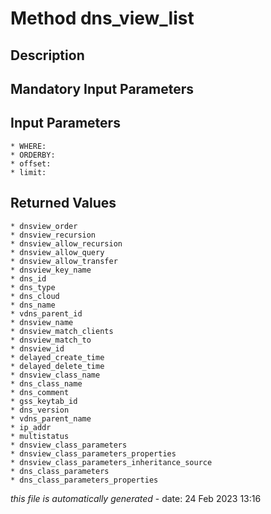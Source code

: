 # Method dns_view_list

## Description
	

## Mandatory Input Parameters

## Input Parameters
	* WHERE:
	* ORDERBY:
	* offset:
	* limit:

## Returned Values
	* dnsview_order
	* dnsview_recursion
	* dnsview_allow_recursion
	* dnsview_allow_query
	* dnsview_allow_transfer
	* dnsview_key_name
	* dns_id
	* dns_type
	* dns_cloud
	* dns_name
	* vdns_parent_id
	* dnsview_name
	* dnsview_match_clients
	* dnsview_match_to
	* dnsview_id
	* delayed_create_time
	* delayed_delete_time
	* dnsview_class_name
	* dns_class_name
	* dns_comment
	* gss_keytab_id
	* dns_version
	* vdns_parent_name
	* ip_addr
	* multistatus
	* dnsview_class_parameters
	* dnsview_class_parameters_properties
	* dnsview_class_parameters_inheritance_source
	* dns_class_parameters
	* dns_class_parameters_properties


*this file is automatically generated* - date: 24 Feb 2023 13:16